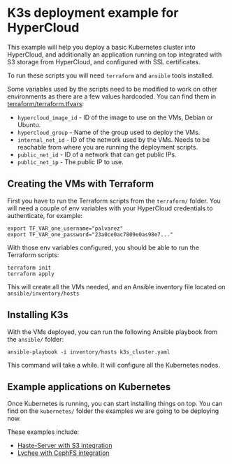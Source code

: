 # K3s deployment example for HyperCloud

This example will help you deploy a basic Kubernetes cluster into HyperCloud,
and additionally an application running on top integrated with S3 storage from
HyperCloud, and configured with SSL certificates.

To run these scripts you will need `terraform` and `ansible` tools
installed.

Some variables used by the scripts need to be modified to work on other
environments as there are a few values hardcoded. You can find them in
[terraform/terraform.tfvars]:

- `hypercloud_image_id` - ID of the image to use on the VMs, Debian or Ubuntu.
- `hypercloud_group` - Name of the group used to deploy the VMs.
- `internal_net_id` - ID of the network used by the VMs. Needs to be reachable
  from where you are running the deployment scripts.
- `public_net_id` - ID of a network that can get public IPs.
- `public_net_ip` - The public IP to use.

## Creating the VMs with Terraform

First you have to run the Terraform scripts from the `terraform/` folder. You
will need a couple of env variables with your HyperCloud credentials to
authenticate, for example:

    export TF_VAR_one_username="palvarez"
    export TF_VAR_one_password="23a0ce0ac7809e0as98e7..."

With those env variables configured, you should be able to run the Terraform
scripts:

    terraform init
    terraform apply

This will create all the VMs needed, and an Ansible inventory file located on
`ansible/inventory/hosts`


## Installing K3s

With the VMs deployed, you can run the following Ansible playbook from
the `ansible/` folder:

    ansible-playbook -i inventory/hosts k3s_cluster.yaml

This command will take a while. It will configure all the Kubernetes nodes.

## Example applications on Kubernetes

Once Kubernetes is running, you can start installing things on top. You can
find on the `kubernetes/` folder the examples we are going to be deploying now.

These examples include:
- [Haste-Server with S3 integration](haste-server.md)
- [Lychee with CephFS integration](lychee.md)


[terraform/terraform.tfvars]: terraform/terraform.tfvars
